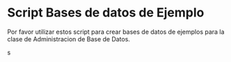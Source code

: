 # Script Bases de datos de Ejemplo

Por favor utilizar estos script para crear bases de datos de ejemplos para la clase de Administracion de Base de Datos.

s